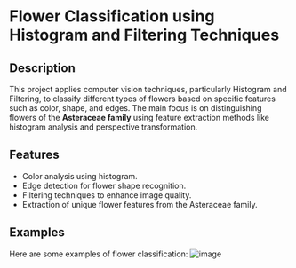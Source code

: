 # Flower Classification using Histogram and Filtering Techniques

## Description
This project applies computer vision techniques, particularly Histogram and Filtering, to classify different types of flowers based on specific features such as color, shape, and edges. The main focus is on distinguishing flowers of the **Asteraceae family** using feature extraction methods like histogram analysis and perspective transformation.

## Features
- Color analysis using histogram.
- Edge detection for flower shape recognition.
- Filtering techniques to enhance image quality.
- Extraction of unique flower features from the Asteraceae family.
  
## Examples
Here are some examples of flower classification:
![image](https://github.com/user-attachments/assets/9a71c2a4-a3b7-490e-b81b-532a1f7eaf86)


